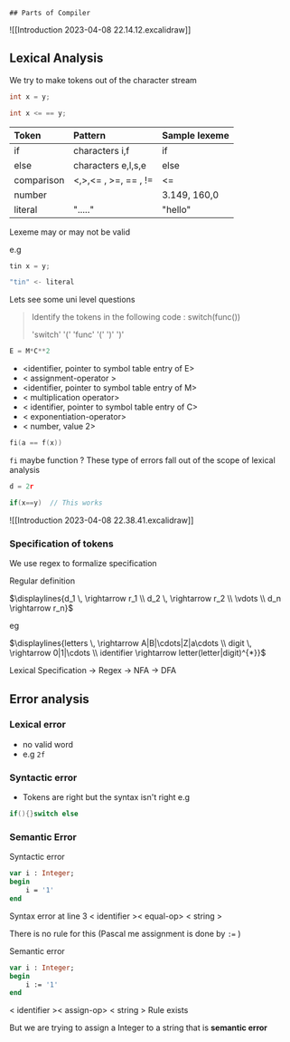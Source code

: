 	## Parts of Compiler
![[Introduction 2023-04-08 22.14.12.excalidraw]]

## Lexical Analysis 

We try to make tokens out of the character stream

```c
int x = y;

int x <= == y;

```

| Token      | Pattern              | Sample lexeme |
|:---------- |:-------------------- |:------------- |
| if         | characters i,f       | if            |
| else       | characters e,l,s,e   | else          |
| comparison | <,>,<= , >=, == , != | <=            |
| number     |                      | 3.149, 160,0  |
| literal    | "....."              | "hello"              |

Lexeme may or may not be valid

e.g

```c
tin x = y;

"tin" <- literal
```

Lets see some uni level questions

> Identify the tokens in the following code :
> switch(func())
> 
> 'switch' '('  'func'  '('   ')'  ')'


```python
E = M*C**2
```

- <identifier, pointer to symbol table entry of E>
- < assignment-operator >
- <identifier, pointer to symbol table entry of M>
- < multiplication operator>
- < identifier, pointer to symbol table entry of C>
- < exponentiation-operator>
- < number, value 2>

```c
fi(a == f(x))
```

`fi` maybe function ?
These type of errors fall out of the scope of lexical analysis

```c
d = 2r

if(x==y)  // This works
```


![[Introduction 2023-04-08 22.38.41.excalidraw]]

### Specification of tokens

We use regex to formalize specification

Regular definition

$\displaylines{d_1 \, \rightarrow r_1 \\ d_2 \, \rightarrow r_2 \\ \vdots \\ d_n \rightarrow r_n}$

eg

$\displaylines{letters \,  \rightarrow A|B|\cdots|Z|a\cdots \\ digit \,  \rightarrow 0|1|\cdots \\ identifier \rightarrow letter(letter|digit)^{*}}$

Lexical Specification -> Regex -> NFA -> DFA


## Error analysis
### Lexical error
- no valid word 
- e.g `2f`

### Syntactic error
- Tokens are right but the syntax isn't right
e.g 

```c
if(){}switch else
```

### Semantic Error


Syntactic error
```Pascal
var i : Integer;
begin
	i = '1'
end
```

Syntax error at line 3
< identifier >< equal-op> < string >

There is no rule for this
(Pascal me assignment is done by `:=` )


Semantic error 

```Pascal
var i : Integer;
begin
	i := '1'
end
```

< identifier >< assign-op> < string >
Rule exists 

But we are trying to assign a Integer to a string that is **semantic error**


